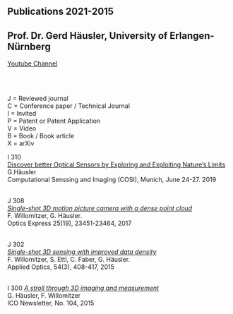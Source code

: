 ## Publications 2021-2015  
##  Prof. Dr. Gerd Häusler, University of Erlangen-Nürnberg  

[Youtube Channel](https://www.youtube.com/user/Osmin3D)  

</br>  
</br>

J =  Reviewed journal   
C = Conference paper / Technical Journal   
I  =  Invited   
P = Patent or Patent Application   
V = Video   
B = Book / Book article   
X = arXiv   



I 310  
[Discover better Optical Sensors by Exploring and Exploiting Nature’s Limits](/GH_COSI_2019.pdf)   
G.Häusler  
Computational Senssing and Imaging (COSI), Munich, June 24-27. 2019  
</br>  


J 308  
[*Single-shot 3D motion picture camera with a dense point cloud*](https://www.osapublishing.org/abstract.cfm?uri=oe-25-19-23451)  
F. Willomitzer, G. Häusler.  
Optics Express 25(19), 23451-23464, 2017  
</br>  

J 302  
[*Single-shot 3D sensing with improved data density*](https://www.osapublishing.org/abstract.cfm?uri=ao-54-3-408)  
F. Willomitzer, S. Ettl, C. Faber, G. Häusler.  
Applied Optics, 54(3), 408-417, 2015  
</br>  

I 300
[*A stroll through 3D imaging and measurement*](http://e-ico.org/sites/default/files/pdfs/ICOJul15-5.pdf)  
G. Häusler, F. Willomitzer  
ICO Newsletter, No. 104, 2015  
</br>
